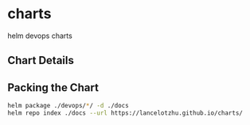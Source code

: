 # charts

helm devops charts

## Chart Details

## Packing the Chart

```bash
helm package ./devops/*/ -d ./docs
helm repo index ./docs --url https://lancelotzhu.github.io/charts/
```
